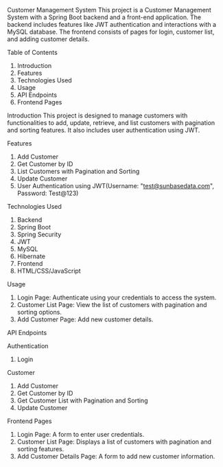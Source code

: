 Customer Management System This project is a Customer Management System with a Spring Boot backend and a front-end application. The backend includes features like JWT authentication and interactions with a MySQL database. The frontend consists of pages for login, customer list, and adding customer details.

Table of Contents
1.	Introduction
2.	Features
3.	Technologies Used
4.	Usage
5.	API Endpoints
6.	Frontend Pages

Introduction This project is designed to manage customers with functionalities to add, update, retrieve, and list customers with pagination and sorting features. It also includes user authentication using JWT.

Features
1.	Add Customer
2.	Get Customer by ID
3.	List Customers with Pagination and Sorting
4.	Update Customer
5.	User Authentication using JWT(Username: "test@sunbasedata.com", Password: Test@123)

Technologies Used
1.	Backend
2.	Spring Boot
3.	Spring Security
4.	JWT
5.	MySQL
6.	Hibernate
7.	Frontend
8.	HTML/CSS/JavaScript

Usage
1.	Login Page: Authenticate using your credentials to access the system.
2.	Customer List Page: View the list of customers with pagination and sorting options.
3.	Add Customer Page: Add new customer details.

API Endpoints

Authentication
1.	Login

Customer
1.	Add Customer
2.	Get Customer by ID
3.	Get Customer List with Pagination and Sorting
4.	Update Customer

Frontend Pages
1.	Login Page: A form to enter user credentials.
2.	Customer List Page: Displays a list of customers with pagination and sorting features.
3.	Add Customer Details Page: A form to add new customer information.


